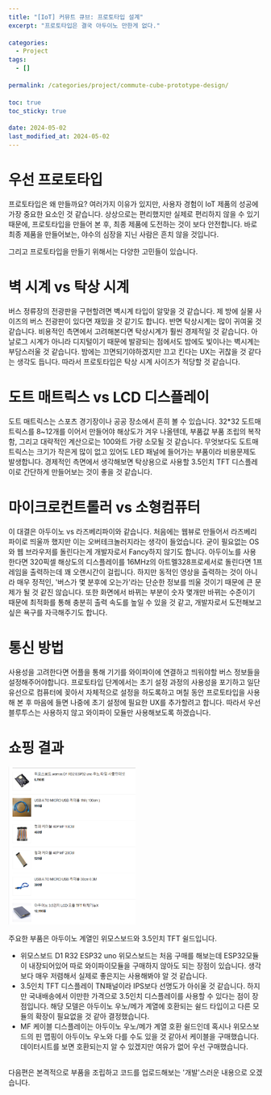 ```yaml
---
title: "[IoT] 커뮤트 큐브: 프로토타입 설계"
excerpt: "프로토타입은 결국 아두이노 만한게 없다."

categories:
  - Project
tags:
  - []

permalink: /categories/project/commute-cube-prototype-design/

toc: true
toc_sticky: true

date: 2024-05-02
last_modified_at: 2024-05-02
---
```


# 우선 프로토타입
프로토타입은 왜 만들까요? 여러가지 이유가 있지만, 사용자 경험이 IoT 제품의 성공에 가장 중요한 요소인 것 같습니다. 상상으로는 편리했지만 실제로 편리하지 않을 수 있기 때문에, 프로토타입을 만들어 본 후, 최종 제품에 도전하는 것이 보다 안전합니다. 바로 최종 제품을 만들어보는, 야수의 심장을 지닌 사람은 흔치 않을 것입니다.

그리고 프로토타입을 만들기 위해서는 다양한 고민들이 있습니다.

# 벽 시계 vs 탁상 시계
버스 정류장의 전광판을 구현할려면 벽시계 타입이 알맞을 것 같습니다. 제 방에 실물 사이즈의 버스 전광판이 있다면 재밌을 것 같기도 합니다. 반면 탁상시계는 많이 귀여울 것 같습니다. 비용적인 측면에서 고려해본다면 탁상시계가 훨씬 경제적일 것 같습니다. 아날로그 시계가 아니라 디지털이기 때문에 발광되는 점에서도 밤에도 빛이나는 벽시계는 부담스러울 것 같습니다. 밤에는 끄면되기야하겠지만 끄고 킨다는 UX는 귀찮을 것 같다는 생각도 듭니다. 따라서 프로토타입은 탁상 시계 사이즈가 적당할 것 같습니다.

# 도트 매트릭스 vs LCD 디스플레이
도트 매트릭스는 스포츠 경기장이나 공공 장소에서 흔히 볼 수 있습니다. 32*32 도트매트릭스를 8~12개를 이어서 만들어야 해상도가 겨우 나올텐데, 부품값 부품 조립의 복작함, 그리고 대략적인 계산으로는 100와트 가량 소모될 것 같습니다. 무엇보다도 도트매트릭스는 크기가 작은게 많이 없고 있어도 LED 패널에 들어가는 부품이라 비용문제도 발생합니다. 경제적인 측면에서 생각해보면 탁상용으로 사용할 3.5인치 TFT 디스플레이로 간단하게 만들어보는 것이 좋을 것 같습니다.

# 마이크로컨트롤러 vs 소형컴퓨터
이 대결은 아두이노 vs 라즈베리파이와 같습니다. 처음에는 웹뷰로 만들어서 라즈베리파이로 띄울까 했지만 이는 오버테크놀러지라는 생각이 들었습니다. 굳이 필요없는 OS와 웹 브라우저를 돌린다는게 개발자로서 Fancy하지 않기도 합니다. 아두이노를 사용한다면 320픽셀 해상도의 디스플레이를 16MHz의 아트멜328프로세서로 돌린다면 1프레임을 출력하는데 꽤 오랜시간이 걸립니다. 하지만 동적인 영상을 출력하는 것이 아니라 매우 정적인, '버스가 몇 분후에 오는가'라는 단순한 정보를 띄울 것이기 때문에 큰 문제가 될 것 같진 않습니다. 또한 화면에서 바뀌는 부분이 숫자 몇개만 바뀌는 수준이기 때문에 최적화를 통해 충분히 출력 속도를 높일 수 있을 것 같고, 개발자로서 도전해보고 싶은 욕구를 자극해주기도 합니다.

# 통신 방법
사용성을 고려한다면 어플을 통해 기기를 와이파이에 연결하고 띄워야할 버스 정보들을 설정해주어야합니다. 프로토타입 단계에서는 초기 설정 과정의 사용성을 포기하고 일단 유선으로 컴퓨터에 꽂아서 자체적으로 설정을 하도록하고 며칠 동안 프로토타입을 사용해 본 후 마음에 들면 나중에 초기 설정에 필요한 UX를 추가할려고 합니다. 따라서 우선 블루투스는 사용하지 않고 와이파이 모듈만 사용해보도록 하겠습니다.

# 쇼핑 결과
<img src="https://github.com/jeekpark/jeekpark.github.io/blob/main/assets/images/posts_img/commute-cube/buy-list.png?raw=true" width="50%">

주요한 부품은 아두이노 계열인 위모스보드와 3.5인치 TFT 쉴드입니다. 
- 위모스보드 D1 R32 ESP32 uno
  위모스보드는 처음 구매를 해보는데 ESP32모듈이 내장되어있어 따로 와이파이모듈을 구매하지 않아도 되는 장점이 있습니다. 생각보다 매우 저렴해서 실제로 좋은지는 사용해봐야 알 것 같습니다.
- 3.5인치 TFT 디스플레이
  TN패널이라 IPS보다 선명도가 아쉬울 것 같습니다. 하지만 국내배송에서 이만한 가격으로 3.5인치 디스플레이를 사용할 수 있다는 점이 장점입니다. 해당 모델은 아두이노 우노/메가 계열에 호환되는 쉴드 타입이고 다른 모듈의 확장이 필요없을 것 같아 결정했습니다.
- MF 케이블
  디스플레이는 아두이노 우노/메가 계열 호환 쉴드인데 혹시나 위모스보드의 핀 맵핑이 아두이노 우노와 다를 수도 있을 것 같아서 케이블을 구매했습니다. 데이터시트를 보면 호환되는지 알 수 있겠지만 여유가 없어 우선 구매했습니다.


<br>
다음편은 본격적으로 부품을 조립하고 코드를 업로드해보는 '개발'스러운 내용으로 오겠습니다.

